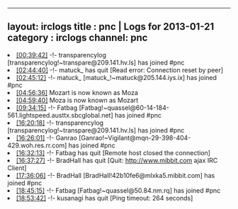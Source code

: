 
---
layout: irclogs
title : pnc | Logs for 2013-01-21
category : irclogs
channel: pnc
---
<li class="logitem"><a href="#00:39:42" name="00:39:42" class="time">[00:39:42]</a> -!- <span class="join">transparencylog</span> [transparencylog!~transpare@209.141.hv.ls] has joined #pnc </li>
<li class="logitem"><a href="#02:44:40" name="02:44:40" class="time">[02:44:40]</a> -!- <span class="quit">matuck_</span> has quit [Read error: Connection reset by peer] </li>
<li class="logitem"><a href="#02:45:12" name="02:45:12" class="time">[02:45:12]</a> -!- <span class="join">matuck_</span> [matuck_!~matuck@205.144.iys.ix] has joined #pnc </li>
<li class="logitem"><a href="#04:56:36" name="04:56:36" class="time">[04:56:36]</a> <span class="nick">Mozart</span> is now known as <span class="nick">Moza</span> </li>
<li class="logitem"><a href="#04:59:40" name="04:59:40" class="time">[04:59:40]</a> <span class="nick">Moza</span> is now known as <span class="nick">Mozart</span> </li>
<li class="logitem"><a href="#09:34:15" name="09:34:15" class="time">[09:34:15]</a> -!- <span class="join">Fatbag</span> [Fatbag!~quassel@60-14-184-561.lightspeed.austtx.sbcglobal.net] has joined #pnc </li>
<li class="logitem"><a href="#16:20:18" name="16:20:18" class="time">[16:20:18]</a> -!- <span class="join">transparencylog</span> [transparencylog!~transpare@209.141.hv.ls] has joined #pnc </li>
<li class="logitem"><a href="#16:26:01" name="16:26:01" class="time">[16:26:01]</a> -!- <span class="join">Ganrao</span> [Ganrao!~Vigilant@mqn-29-398-404-429.woh.res.rr.com] has joined #pnc </li>
<li class="logitem"><a href="#16:32:13" name="16:32:13" class="time">[16:32:13]</a> -!- <span class="quit">Fatbag</span> has quit [Remote host closed the connection] </li>
<li class="logitem"><a href="#16:37:27" name="16:37:27" class="time">[16:37:27]</a> -!- <span class="quit">BradHall</span> has quit [Quit: <a href="http://www.mibbit.com" target="_blank">http://www.mibbit.com</a> ajax IRC Client] </li>
<li class="logitem"><a href="#17:36:06" name="17:36:06" class="time">[17:36:06]</a> -!- <span class="join">BradHall</span> [BradHall!42b10fe6@mlxka5.mibbit.com] has joined #pnc </li>
<li class="logitem"><a href="#18:45:15" name="18:45:15" class="time">[18:45:15]</a> -!- <span class="join">Fatbag</span> [Fatbag!~quassel@50.84.nm.rq] has joined #pnc </li>
<li class="logitem"><a href="#18:53:42" name="18:53:42" class="time">[18:53:42]</a> -!- <span class="quit">kusanagi</span> has quit [Ping timeout: 264 seconds] </li>


